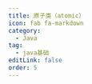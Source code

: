 ```yaml
---
title: 原子类（atomic）
icon: fab fa-markdown
category:
  - Java
tag:
  - java基础
editLink: false
order: 5
---
```


